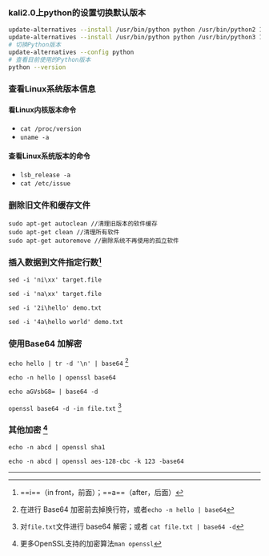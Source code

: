 ### kali2.0上python的设置切换默认版本

```bash
update-alternatives --install /usr/bin/python python /usr/bin/python2 100
update-alternatives --install /usr/bin/python python /usr/bin/python3 150
# 切换Python版本
update-alternatives --config python
# 查看目前使用的Python版本
python --version
```

### 查看Linux系统版本信息

#### 看Linux内核版本命令

- `cat /proc/version`
- `uname -a`

#### 查看Linux系统版本的命令

- `lsb_release -a`
- `cat /etc/issue`

### 删除旧文件和缓存文件

```shell
sudo apt-get autoclean //清理旧版本的软件缓存
sudo apt-get clean //清理所有软件
sudo apt-get autoremove //删除系统不再使用的孤立软件
```

### 插入数据到文件指定行数[^1]

`sed -i 'ni\xx' target.file`

`sed -i 'na\xx' target.file`

`sed -i '2i\hello' demo.txt`

`sed -i '4a\hello world' demo.txt`

### 使用Base64 加解密

`echo hello | tr -d '\n' | base64` [^2]

`echo -n hello | openssl base64`

`echo aGVsbG8= | base64 -d `

`openssl base64 -d -in file.txt` [^3]

### 其他加密 [^4]

`echo -n abcd | openssl sha1 `

`echo -n abcd | openssl aes-128-cbc -k 123 -base64`



---

[^1]: ==i==（in front，前面）；==a==（after，后面）
[^2]: 在进行 Base64 加密前去掉换行符，或者`echo -n hello | base64`
[^3]: 对`file.txt`文件进行 base64 解密；或者 `cat file.txt | base64 -d`
[^4]: 更多OpenSSL支持的加密算法`man openssl`

